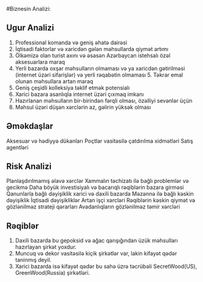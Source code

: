 #Biznesin Analizi:

## Ugur Analizi
1. Professional komanda və geniş əhatə dairəsi 
2. İqtisadi faktorlar və xaricdən gələn məhsullarda qiymət artımı 
3. Ölkəmizə olan turist axını və əsasən Azərbaycan istehsalı özəl aksesuarlara maraq 
4. Yerli bazarda oxşar məhsulların olmaması və ya xaricdən gətirilməsi (internet üzəri sifarişlər) və yerli rəqabətin olmaması 5. Təkrar emal olunan məhsullara artan maraq 
6. Geniş çeşidli kolleksiya təklif etmək potensialı 
7. Xarici bazara asanlıqla internet üzəri çıxmaq imkanı 
8. Hazırlanan məhsulların bir-birindən fərqli olması, özəlliyi sevənlər üçün 
9. Məhsul üzəri düşən xərclərin az, gəlirin yüksək olması

## Əməkdaşlar
Aksesuar və hədiyyə dükanları
Poçtlar vasitəsilə çatdırılma xidmətləri
Satış agentləri

## Risk Analizi
Planlaşdırılmamış əlavə xərclər
Xammalın təchizatı ilə bağlı problemlər və gecikmə
Daha böyük investisiyalı və bacarıqlı rəqiblərin bazara girməsi
Qanunlarla bağlı dəyişiklik xarici və daxili bazarda
Məzənnə ilə bağlı kəskin dəyişiklik
İqtisadi dəyişikliklər
Artan işçi xərcləri
Rəqiblərin kəskin qiymət və gözlənilməz strateji qərarları
Avadanlıqların gözlənilməz təmir xərcləri


## Rəqiblər

1. Daxili bazarda bu gepoksid və ağac qarışığından üzük məhsulları hazırlayan şirkət yoxdur.
2. Muncuq və dekor vasitəsilə kiçik şirkətlər var, lakin kifayət qədər taninmış deyil. 
3. Xarici bazarda isə kifayət qədər bu sahə üzrə təcrübəli SecretWood(US), GreenWood(Russia) şirkətləri.


